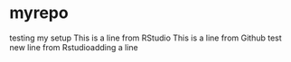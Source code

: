 # myrepo
testing my setup
This is a line from RStudio
This is a line from Github
test
new line from Rstudioadding a line
